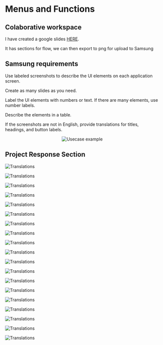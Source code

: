 # Menus and Functions

## Colaborative workspace

I have created a google slides [HERE](https://docs.google.com/presentation/d/1zBI6k_Lts2L2pui6vuNwfvy1AmN91xIo4W_2iDjCpds/edit?usp=sharing).

It has sections for flow, we can then export to png for upload to Samsung

## Samsung requirements

Use labeled screenshots to describe the UI elements on each application screen.

Create as many slides as you need.

Label the UI elements with numbers or text. If there are many elements, use number labels.

Describe the elements in a table.

If the screenshots are not in English, provide translations for titles, headings, and button labels.

<p align="center">
<img alt="Usecase example" src="https://developer.samsung.com/media/3245/numberlabels_redesigned.png"/>
</p>


## Project Response Section


<img class="screenshot" alt="Translations" src="./Screenshots/Slide01.png"/></a>

<img class="screenshot" alt="Translations" src="./Screenshots/Slide02.png"/></a>

<img class="screenshot" alt="Translations" src="./Screenshots/Slide03.png"/></a>

<img class="screenshot" alt="Translations" src="./Screenshots/Slide04.png"/></a>

<img class="screenshot" alt="Translations" src="./Screenshots/Slide05.png"/></a>

<img class="screenshot" alt="Translations" src="./Screenshots/Slide06.png"/></a>

<img class="screenshot" alt="Translations" src="./Screenshots/Slide07.png"/></a>

<img class="screenshot" alt="Translations" src="./Screenshots/Slide08.png"/></a>

<img class="screenshot" alt="Translations" src="./Screenshots/Slide09.png"/></a>

<img class="screenshot" alt="Translations" src="./Screenshots/Slide10.png"/></a>

<img class="screenshot" alt="Translations" src="./Screenshots/Slide11.png"/></a>

<img class="screenshot" alt="Translations" src="./Screenshots/Slide12.png"/></a>

<img class="screenshot" alt="Translations" src="./Screenshots/Slide13.png"/></a>

<img class="screenshot" alt="Translations" src="./Screenshots/Slide14.png"/></a>

<img class="screenshot" alt="Translations" src="./Screenshots/Slide15.png"/></a>

<img class="screenshot" alt="Translations" src="./Screenshots/Slide16.png"/></a>

<img class="screenshot" alt="Translations" src="./Screenshots/Slide17.png"/></a>

<img class="screenshot" alt="Translations" src="./Screenshots/Slide18.png"/></a>

<img class="screenshot" alt="Translations" src="./Screenshots/Slide19.png"/></a>